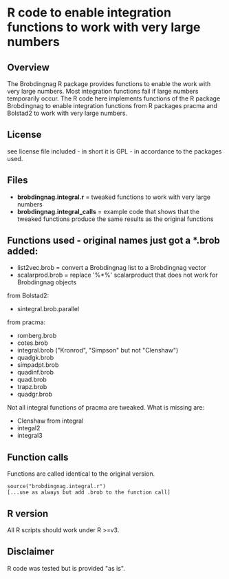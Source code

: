 ﻿# R code to enable integration functions to work with very large numbers

## Overview

The Brobdingnag R package provides functions to enable the work with very large numbers. Most integration functions fail if large numbers temporarily occur. The R code here implements functions of the R package Brobdingnag to enable integration functions from R packages pracma and Bolstad2 to work with very large numbers.

## License

see license file included - in short it is GPL - in accordance to the packages used.

## Files

- **brobdingnag.integral.r** = tweaked functions to work with very large numbers
- **brobdingnag.integral_calls** = example code that shows that the tweaked functions produce the same results as the original functions

## Functions used - original names just got a *.brob added:

- list2vec.brob = convert a Brobdingnag list to a Brobdingnag vector
- scalarprod.brob = replace '%*%' scalarproduct that does not work for Brobdingnag objects

from Bolstad2:

- sintegral.brob.parallel

from pracma:

- romberg.brob
- cotes.brob
- integral.brob ("Kronrod", "Simpson" but not "Clenshaw")
- quadgk.brob
- simpadpt.brob
- quadinf.brob
- quad.brob
- trapz.brob
- quadgr.brob

Not all integral functions of pracma are tweaked. What is missing are:

- Clenshaw from integral
- integal2
- integral3

## Function calls

Functions are called identical to the original version.

```
source("brobdingnag.integral.r")
[...use as always but add .brob to the function call]
```

## R version

All R scripts should work under R >=v3.

## Disclaimer

R code was tested but is provided "as is".


